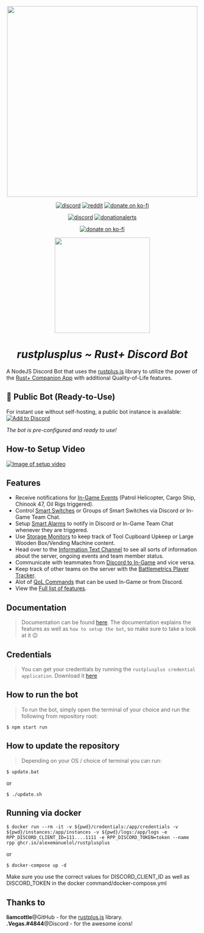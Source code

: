 <p align="center">
<img src="./rustplusplus.png" width="500"></a>
</p>

<p align="center">
<a href="https://discord.gg/vcrKbKVAbc"><img src="https://img.shields.io/badge/Discord-Alexemanuel-%237289DA?style=flat&logo=discord" alt="discord"/></a>
<a href="https://www.reddit.com/user/Alexemanuelol"><img src="https://img.shields.io/badge/Reddit-Alexemanuelol-FF4500?style=flat&logo=reddit" alt="reddit"/></a>
<a href="https://ko-fi.com/alexemanuelol"><img src="https://img.shields.io/badge/Donate%20a%20Coffee-alexemanuelol-yellow?style=flat&logo=buy-me-a-coffee" alt="donate on ko-fi"/></a>

<p align="center">
<a href="https://discord.gg/zgnZKKWqCm"><img src="https://img.shields.io/badge/Discord-Fork-%237289DA?style=flat&logo=discord" alt="discord"/></a>
<a href="https://www.donationalerts.com/r/mrfinka"><img src="https://img.shields.io/badge/Donate%20in%20public%20bot-MrFiNka-yellow?style=flat&logo=donationalerts" alt="donationalerts"/></a>

<p align="center">
<a href="https://crowdin.com/project/rustplusplus"><img src="https://badges.crowdin.net/rustplusplus/localized.svg" alt="donate on ko-fi"/></a>
</p>

<p align="center">
    <a href="https://discord.gg/vcrKbKVAbc">
        <img src="./join_discord.png" width="250">
    </a>
</p>

<h1 align="center"><em><b>rustplusplus</b> ~ Rust+ Discord Bot</em></h1>
</p>

A NodeJS Discord Bot that uses the [rustplus.js](https://github.com/liamcottle/rustplus.js) library to utilize the power of the [Rust+ Companion App](https://rust.facepunch.com/companion) with additional Quality-of-Life features.

## 🚀 Public Bot (Ready-to-Use)

For instant use without self-hosting, a public bot instance is available:  
[![Add to Discord](https://img.shields.io/badge/-Add_to_Discord-5865F2?style=for-the-badge&logo=discord&logoColor=white)](https://discord.com/oauth2/authorize?client_id=1324833357124866119&permissions=8&integration_type=0&scope=applications.commands+bot)

*The bot is pre-configured and ready to use!*

## **How-to Setup Video**

[![Image of setup video](https://www.youtube.com/s/desktop/4a88d8c6/img/favicon_144x144.png)](https://youtu.be/GX03brJiMZg)

## **Features**

* Receive notifications for [In-Game Events](docs/discord_text_channels.md#events-channel) (Patrol Helicopter, Cargo Ship, Chinook 47, Oil Rigs triggered).
* Control [Smart Switches](docs/smart_devices.md#smart-switches) or Groups of Smart Switches via Discord or In-Game Team Chat.
* Setup [Smart Alarms](docs/smart_devices.md#smart-alarms) to notify in Discord or In-Game Team Chat whenever they are triggered.
* Use [Storage Monitors](docs/smart_devices.md#storage-monitors) to keep track of Tool Cupboard Upkeep or Large Wooden Box/Vending Machine content.
* Head over to the [Information Text Channel](docs/images/information_channel.png) to see all sorts of information about the server, ongoing events and team member status.
* Communicate with teammates from [Discord to In-Game](docs/discord_text_channels.md#teamchat-channel) and vice versa.
* Keep track of other teams on the server with the [Battlemetrics Player Tracker](docs/discord_text_channels.md#trackers-channel).
* Alot of [QoL Commands](docs/commands.md) that can be used In-Game or from Discord.
* View the [Full list of features](docs/full_list_features.md).


## **Documentation**

> Documentation can be found [here](https://github.com/MrFiNka/rustplusplus/blob/master/docs/documentation.md). The documentation explains the features as well as `how to setup the bot`, so make sure to take a look at it 😉

## **Credentials**

> You can get your credentials by running the `rustplusplus credential application`. Download it [here](https://github.com/alexemanuelol/rustplusplus-credential-application/releases/download/v1.4.0/rustplusplus-1.4.0-win-x64.exe)


## **How to run the bot**

> To run the bot, simply open the terminal of your choice and run the following from repository root:

    $ npm start run


## **How to update the repository**

> Depending on your OS / choice of terminal you can run:

    $ update.bat

or

    $ ./update.sh


## **Running via docker**

    $ docker run --rm -it -v ${pwd}/credentials:/app/credentials -v ${pwd}/instances:/app/instances -v ${pwd}/logs:/app/logs -e RPP_DISCORD_CLIENT_ID=111....1111 -e RPP_DISCORD_TOKEN=token --name rpp ghcr.io/alexemanuelol/rustplusplus

or

    $ docker-compose up -d

Make sure you use the correct values for DISCORD_CLIENT_ID as well as DISCORD_TOKEN in the docker command/docker-compose.yml

## **Thanks to**

**liamcottle**@GitHub - for the [rustplus.js](https://github.com/liamcottle/rustplus.js) library.
<br>
**.Vegas.#4844**@Discord - for the awesome icons!
